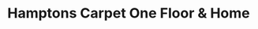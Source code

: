 ---
title: "Hamptons Carpet One Floor & Home"
url: /southampton/hamptons-carpet-one-floor-and-home/
shop: carpet
---